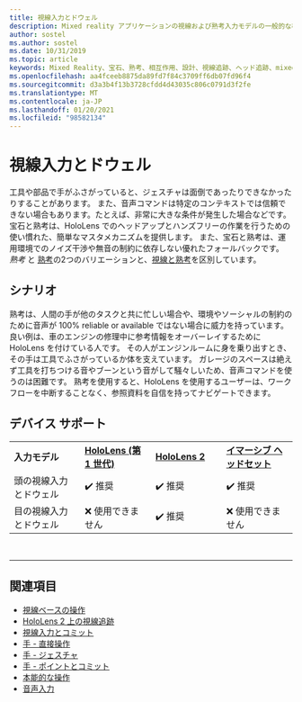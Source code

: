 ```yaml
---
title: 視線入力とドウェル
description: Mixed reality アプリケーションの視線および熟考入力モデルの一般的な概要を説明します。
author: sostel
ms.author: sostel
ms.date: 10/31/2019
ms.topic: article
keywords: Mixed Reality、宝石、熟考、相互作用、設計、視線追跡、ヘッド追跡、mixed reality ヘッドセット、windows mixed reality ヘッドセット、virtual reality ヘッドセット、HoloLens、MRTK、Mixed Reality Toolkit
ms.openlocfilehash: aa4fceeb8875da89fd7f84c3709ff6db07fd96f4
ms.sourcegitcommit: d3a3b4f13b3728cfdd4d43035c806c0791d3f2fe
ms.translationtype: MT
ms.contentlocale: ja-JP
ms.lasthandoff: 01/20/2021
ms.locfileid: "98582134"
---
```

# <a name="gaze-and-dwell"></a>視線入力とドウェル

工具や部品で手がふさがっていると、ジェスチャは面倒であったりできなかったりすることがあります。
また、音声コマンドは特定のコンテキストでは信頼できない場合もあります。たとえば、非常に大きな条件が発生した場合などです。
宝石と熟考は、HoloLens でのヘッドアップとハンズフリーの作業を行うための使い慣れた、簡単なマスタメカニズムを提供します。
また、宝石と熟考は、運用環境でのノイズ干渉や無音の制約に依存しない優れたフォールバックです。
_熟考_ と [熟考](gaze-and-dwell-head.md)の2つのバリエーションと、[視線と熟考](gaze-and-dwell-eyes.md)を区別しています。

## <a name="scenarios"></a>シナリオ

熟考は、人間の手が他のタスクと共に忙しい場合や、環境やソーシャルの制約のために音声が 100% reliable or available ではない場合に威力を持っています。
良い例は、車のエンジンの修理中に参考情報をオーバーレイするために HoloLens を付けている人です。
その人がエンジンルームに身を乗り出すとき、その手は工具でふさがっているか体を支えています。
ガレージのスペースは絶えず工具を打ちつける音やブーンという音がして騒々しいため、音声コマンドを使うのは困難です。
熟考を使用すると、HoloLens を使用するユーザーは、ワークフローを中断することなく、参照資料を自信を持ってナビゲートできます。

## <a name="device-support"></a>デバイス サポート

<table>
    <colgroup>
    <col width="25%" />
    <col width="25%" />
    <col width="25%" />
    <col width="25%" />
    </colgroup>
    <tr>
        <td><strong>入力モデル</strong></td>
        <td><a href="/hololens/hololens1-hardware"><strong>HoloLens (第 1 世代)</strong></a></td>
        <td><a href="https://docs.microsoft.com/hololens/hololens2-hardware"><strong>HoloLens 2</strong></td>
        <td><a href="../discover/immersive-headset-hardware-details.md"><strong>イマーシブ ヘッドセット</strong></a></td>
    </tr>
     <tr>
        <td>頭の視線入力とドウェル</td>
        <td>✔️ 推奨</td>
        <td>✔️ 推奨</td>
        <td>✔️ 推奨</td>
    </tr>
     <tr>
        <td>目の視線入力とドウェル</td>
        <td>❌ 使用できません</td>
        <td>✔️ 推奨</td>
        <td>❌ 使用できません</td>
    </tr>
</table>


<br>

---

 ## <a name="see-also"></a>関連項目

* [視線ベースの操作](eye-gaze-interaction.md)
* [HoloLens 2 上の視線追跡](eye-tracking.md)
* [視線入力とコミット](gaze-and-commit.md)
* [手 - 直接操作](direct-manipulation.md)
* [手 - ジェスチャ](gaze-and-commit.md#composite-gestures)
* [手 - ポイントとコミット](point-and-commit.md)
* [本能的な操作](interaction-fundamentals.md)
* [音声入力](voice-input.md)